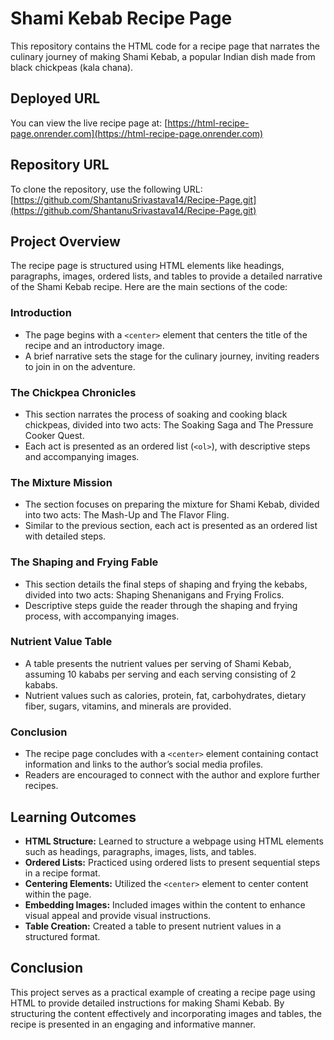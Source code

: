 # Shami Kebab Recipe Page

This repository contains the HTML code for a recipe page that narrates the culinary journey of making Shami Kebab, a popular Indian dish made from black chickpeas (kala chana).

## Deployed URL

You can view the live recipe page at: [https://html-recipe-page.onrender.com](https://html-recipe-page.onrender.com)

## Repository URL

To clone the repository, use the following URL: [https://github.com/ShantanuSrivastava14/Recipe-Page.git](https://github.com/ShantanuSrivastava14/Recipe-Page.git)

## Project Overview

The recipe page is structured using HTML elements like headings, paragraphs, images, ordered lists, and tables to provide a detailed narrative of the Shami Kebab recipe. Here are the main sections of the code:

### Introduction

- The page begins with a `<center>` element that centers the title of the recipe and an introductory image.
- A brief narrative sets the stage for the culinary journey, inviting readers to join in on the adventure.

### The Chickpea Chronicles

- This section narrates the process of soaking and cooking black chickpeas, divided into two acts: The Soaking Saga and The Pressure Cooker Quest.
- Each act is presented as an ordered list (`<ol>`), with descriptive steps and accompanying images.

### The Mixture Mission

- The section focuses on preparing the mixture for Shami Kebab, divided into two acts: The Mash-Up and The Flavor Fling.
- Similar to the previous section, each act is presented as an ordered list with detailed steps.

### The Shaping and Frying Fable

- This section details the final steps of shaping and frying the kebabs, divided into two acts: Shaping Shenanigans and Frying Frolics.
- Descriptive steps guide the reader through the shaping and frying process, with accompanying images.

### Nutrient Value Table

- A table presents the nutrient values per serving of Shami Kebab, assuming 10 kababs per serving and each serving consisting of 2 kababs.
- Nutrient values such as calories, protein, fat, carbohydrates, dietary fiber, sugars, vitamins, and minerals are provided.

### Conclusion

- The recipe page concludes with a `<center>` element containing contact information and links to the author’s social media profiles.
- Readers are encouraged to connect with the author and explore further recipes.

## Learning Outcomes

- **HTML Structure:** Learned to structure a webpage using HTML elements such as headings, paragraphs, images, lists, and tables.
- **Ordered Lists:** Practiced using ordered lists to present sequential steps in a recipe format.
- **Centering Elements:** Utilized the `<center>` element to center content within the page.
- **Embedding Images:** Included images within the content to enhance visual appeal and provide visual instructions.
- **Table Creation:** Created a table to present nutrient values in a structured format.

## Conclusion

This project serves as a practical example of creating a recipe page using HTML to provide detailed instructions for making Shami Kebab. By structuring the content effectively and incorporating images and tables, the recipe is presented in an engaging and informative manner.
